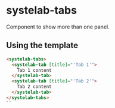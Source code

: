 # systelab-tabs

Component to show more than one panel.

## Using the template

```html
<systelab-tabs>
  <systelab-tab [title]="'Tab 1'">
    Tab 1 content
  </systelab-tab>
  <systelab-tab [title]="'Tab 2'">
    Tab 2 content
  </systelab-tab>
</systelab-tabs>
``